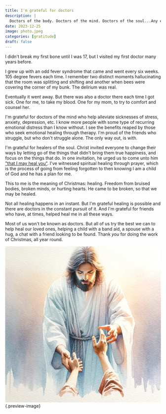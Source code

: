 ```yaml
---
title: I'm grateful for doctors
description: |
  Doctors of the body. Doctors of the mind. Doctors of the soul...Any engaged in the pursuit of healing. 
date: 2023-12-25
image: photo.jpeg
categories: [gratitude]
draft: false
---
```



I didn't break my first bone until I was 17, but I visited my first doctor many years before. 

I grew up with an odd fever syndrome that came and went every six weeks. 105 degree fevers each time. I remember two distinct moments hallucinating that the room was splitting and shifting and another when bees were covering the corner of my bunk. The delirium was real. 

Eventually it went away. But there was also a doctor there each time I got sick. One for me, to take my blood. One for my mom, to try to comfort and counsel her. 

I'm grateful for doctors of the mind who help alleviate sicknesses of stress, anxiety, depression, etc. I know more people with some type of recurring emotional distress than I know without. I see the benefits reaped by those who seek emotional healing through therapy. I'm proud of the friends who struggle, but who don't struggle alone. The only way out, is with.

I'm grateful for healers of the soul. Christ invited everyone to change their ways by letting go of the things that didn't bring them true happiness, and focus on the things that do. In one invitation, he urged us to come unto him ["that I may heal you"](https://www.churchofjesuschrist.org/study/scriptures/bofm/3-ne/9?id=p13&lang=eng#p13). I've witnessed spiritual healing through prayer, which is the process of going from feeling forgotten to then knowing I am a child of God and he has a plan for me. 

This to me is the meaning of Christmas: healing. Freedom from bruised bodies, broken minds, or hurting hearts. He came to be broken, so that we may be healed. 

Not all healing happens in an instant. But I'm grateful healing is possible and there are doctors in the constant pursuit of it. And I'm grateful for friends who have, at times, helped heal me in all these ways. 

Most of us won't be known as doctors. But all of us try the best we can to help heal our loved ones, helping a child with a band aid, a spouse with a hug, a chat with a friend looking to be found. Thank _you_ for doing the work of Christmas, all year round. 


![](photo.jpeg){.preview-image}
